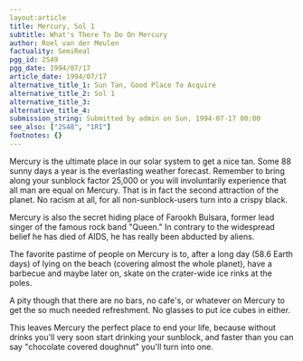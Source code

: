 ```yaml
---
layout:article
title: Mercury, Sol 1
subtitle: What's There To Do On Mercury
author: Roel van der Meulen
factuality: SemiReal
pgg_id: 2S49
pgg_date: 1994/07/17
article_date: 1994/07/17
alternative_title_1: Sun Tan, Good Place To Acquire
alternative_title_2: Sol 1
alternative_title_3: 
alternative_title_4: 
submission_string: Submitted by admin on Sun, 1994-07-17 00:00
see_also: ["2S48", "1R1"]
footnotes: {}
---
```

<div>
<p>Mercury is the ultimate place in our solar system to get a nice tan. Some 88 sunny days a year is the everlasting weather forecast. Remember to bring along your sunblock factor 25,000 or you will involuntarily experience that all man are equal on Mercury. That is in fact the second attraction of the planet. No racism at all, for all non-sunblock-users turn into a crispy black.</p>
<p>Mercury is also the secret hiding place of Farookh Bulsara, former lead singer of the famous rock band "Queen." In contrary to the widespread belief he has died of AIDS, he has really been abducted by aliens.</p>
<p>The favorite pastime of people on Mercury is to, after a long day (58.6 Earth days) of lying on the beach (covering almost the whole planet), have a barbecue and maybe later on, skate on the crater-wide ice rinks at the poles.</p>
<p>A pity though that there are no bars, no cafe's, or whatever on Mercury to get the so much needed refreshment. No glasses to put ice cubes in either.</p>
<p>This leaves Mercury the perfect place to end your life, because without drinks you'll very soon start drinking your sunblock, and faster than you can say "chocolate covered doughnut" you'll turn into one.</p>
</div>
